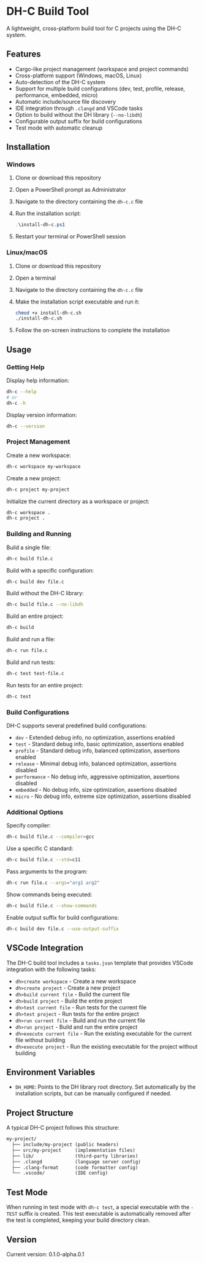 # DH-C Build Tool

A lightweight, cross-platform build tool for C projects using the DH-C system.

## Features

- Cargo-like project management (workspace and project commands)
- Cross-platform support (Windows, macOS, Linux)
- Auto-detection of the DH-C system
- Support for multiple build configurations (dev, test, profile, release, performance, embedded, micro)
- Automatic include/source file discovery
- IDE integration through `.clangd` and VSCode tasks
- Option to build without the DH library (`--no-libdh`)
- Configurable output suffix for build configurations
- Test mode with automatic cleanup

## Installation

### Windows

1. Clone or download this repository
2. Open a PowerShell prompt as Administrator
3. Navigate to the directory containing the `dh-c.c` file
4. Run the installation script:

   ```ps1
   .\install-dh-c.ps1
   ```

5. Restart your terminal or PowerShell session

### Linux/macOS

1. Clone or download this repository
2. Open a terminal
3. Navigate to the directory containing the `dh-c.c` file
4. Make the installation script executable and run it:

   ```sh
   chmod +x install-dh-c.sh
   ./install-dh-c.sh
   ```

5. Follow the on-screen instructions to complete the installation

## Usage

### Getting Help

Display help information:

```sh
dh-c --help
# or
dh-c -h
```

Display version information:

```sh
dh-c --version
```

### Project Management

Create a new workspace:

```sh
dh-c workspace my-workspace
```

Create a new project:

```sh
dh-c project my-project
```

Initialize the current directory as a workspace or project:

```sh
dh-c workspace .
dh-c project .
```

### Building and Running

Build a single file:

```sh
dh-c build file.c
```

Build with a specific configuration:

```sh
dh-c build dev file.c
```

Build without the DH-C library:

```sh
dh-c build file.c --no-libdh
```

Build an entire project:

```sh
dh-c build
```

Build and run a file:

```sh
dh-c run file.c
```

Build and run tests:

```sh
dh-c test test-file.c
```

Run tests for an entire project:

```sh
dh-c test
```

### Build Configurations

DH-C supports several predefined build configurations:

- `dev` - Extended debug info, no optimization, assertions enabled
- `test` - Standard debug info, basic optimization, assertions enabled
- `profile` - Standard debug info, balanced optimization, assertions enabled
- `release` - Minimal debug info, balanced optimization, assertions disabled
- `performance` - No debug info, aggressive optimization, assertions disabled
- `embedded` - No debug info, size optimization, assertions disabled
- `micro` - No debug info, extreme size optimization, assertions disabled

### Additional Options

Specify compiler:

```sh
dh-c build file.c --compiler=gcc
```

Use a specific C standard:

```sh
dh-c build file.c --std=c11
```

Pass arguments to the program:

```sh
dh-c run file.c --args="arg1 arg2"
```

Show commands being executed:

```sh
dh-c build file.c --show-commands
```

Enable output suffix for build configurations:

```sh
dh-c build dev file.c --use-output-suffix
```

## VSCode Integration

The DH-C build tool includes a `tasks.json` template that provides VSCode integration with the following tasks:

- `dh>create workspace` - Create a new workspace
- `dh>create project` - Create a new project
- `dh>build current file` - Build the current file
- `dh>build project` - Build the entire project
- `dh>test current file` - Run tests for the current file
- `dh>test project` - Run tests for the entire project
- `dh>run current file` - Build and run the current file
- `dh>run project` - Build and run the entire project
- `dh>execute current file` - Run the existing executable for the current file without building
- `dh>execute project` - Run the existing executable for the project without building

## Environment Variables

- `DH_HOME`: Points to the DH library root directory. Set automatically by the installation scripts, but can be manually configured if needed.

## Project Structure

A typical DH-C project follows this structure:

```txt
my-project/
  ├── include/my-project (public headers)
  ├── src/my-project     (implementation files)
  ├── lib/               (third-party libraries)
  ├── .clangd            (language server config)
  ├── .clang-format      (code formatter config)
  └── .vscode/           (IDE config)
```

## Test Mode

When running in test mode with `dh-c test`, a special executable with the `-TEST` suffix is created. This test executable is automatically removed after the test is completed, keeping your build directory clean.

## Version

Current version: 0.1.0-alpha.0.1

